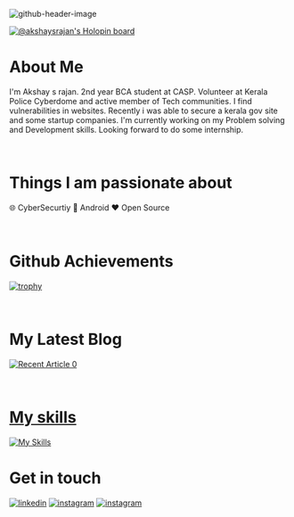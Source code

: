 ![github-header-image](https://user-images.githubusercontent.com/76043412/197248385-aa26d47e-fab6-4071-83dc-49bf8a080c78.png)

[![@akshaysrajan's Holopin board](https://holopin.me/akshaysrajan)](https://holopin.io/@akshaysrajan)


# About Me

I'm Akshay s rajan. 2nd year BCA student at CASP. Volunteer at Kerala Police Cyberdome and active member of Tech communities. I find vulnerabilities in websites. Recently i was able to secure a kerala gov site and some startup companies.
I'm currently working on my Problem solving and Development skills. Looking forward to do some internship.

<br>

# Things I am passionate about

 🌐 CyberSecurtiy
 📱 Android
 ❤️ Open Source
 
 <br>
 
 # Github Achievements
 [![trophy](https://github-profile-trophy.vercel.app/?username=ryo-ma&column=-1&theme=juicyfresh)](https://github.com/Akshaysrajan/github-profile-trophy)
 
 <br>

# My Latest Blog

<a target="_blank" href="https://github-readme-medium-recent-article.vercel.app/medium/@akshaysrajan/0"><img src="https://github-readme-medium-recent-article.vercel.app/medium/@akshaysrajan/0" alt="Recent Article 0"> 
 
 <br>
 
 
 # My skills
 [![My Skills](https://skillicons.dev/icons?i=git,github,java,linux,c,js,html,css,figma,vscode)](https://skillicons.dev)
 
 # Get in touch
 
 [![linkedin](https://img.shields.io/badge/LinkedIn-0077B5?style=for-the-badge&logo=linkedin&logoColor=white)](https://www.linkedin.com/in/akshay-s-rajan-8879041b3/)
 [![instagram](https://img.shields.io/badge/Twitter-1DA1F2?style=for-the-badge&logo=twitter&logoColor=white)](https://twitter.com/akshaysrajan)
  [![instagram](https://img.shields.io/badge/Instagram-E4405F?style=for-the-badge&logo=instagram&logoColor=white)](https://instagram.com/akshaysrajan_)
